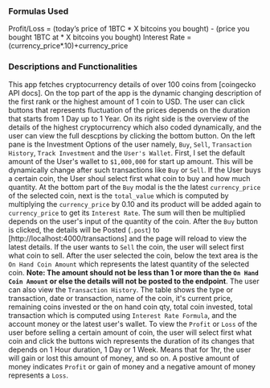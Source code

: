 ### Formulas Used

Profit/Loss =  (today’s price of 1BTC * X bitcoins you bought) - (price you bought 1BTC at * X bitcoins you bought)
Interest Rate = (currency_price*.10)+currency_price

### Descriptions and Functionalities

This app fetches cryptocurrency details of over 100 coins from [coingecko API docs]. On the top part of the app is the dynamic changing description of the first rank or the highest amount of 1 coin to USD. The user can click buttons that represents fluctuation of the prices depends on the duration that starts from 1 Day up to 1 Year. On its right side is the overview of the details of the highest cryptocurrency which also coded dynamically, and the user can view the full descptions by clicking the bottom button. On the left pane is the Investment Options of the user namely, `Buy`, `Sell`, `Transaction History`, `Track Investment` and the `User's Wallet`. First, I set the default amount of the User's wallet to `$1,000,000` for start up amount. This will be dynamically change after such transactions like `Buy` or `Sell`. If the User buys a certain coin, the User shoul select first what coin to buy and how much quantity. At the bottom part of the `Buy` modal is the the latest `currency_price` of the selected coin, next is the `total_value` which is computed by multiplying the `currency_price` by 0.10 and its product will be added again to `currency_price` to get its `Interest Rate`. The sum will then be multiplied depends on the user's input of the quantity of the coin. After the `Buy` button is clicked, the details will be Posted (`.post`) to [http://localhost:4000/transactions] and the page will reload to view the latest details. If the user wants to `Sell` the coin, the user will select first what coin to sell. After the user selected the coin, below the text area is the `On Hand Coin Amount` which represents the latest quantity of the selected coin. **Note: The amount should not be less than 1 or more than the `On Hand Coin Amount` or else the details will not be posted to the endpoint**. The user can also view the `Transaction History`. The table shows the type or transaction, date or transaction, name of the coin, it's current price, remaining coins invested or the on hand coin qty, total coin invested, total transaction which is computed using `Interest Rate Formula`, and the account money or the latest user's wallet. To view the `Profit` or `Loss` of the user before selling a certain amount of coin, the user will select first what coin and click the buttons wich represents the duration of its changes that depends on 1 Hour duration, 1 Day or 1 Week. Means that for 1hr, the user will gain or lost this amount of money, and so on. A postive amount of money indicates `Profit` or gain of money and a negative amount of money represents a `Loss`.
